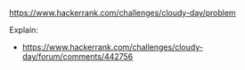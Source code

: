 https://www.hackerrank.com/challenges/cloudy-day/problem

Explain:

- https://www.hackerrank.com/challenges/cloudy-day/forum/comments/442756

